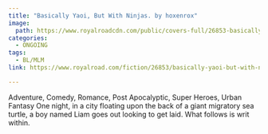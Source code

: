 ```yaml
---
title: "Basically Yaoi, But With Ninjas. by hoxenrox"
image:
  path: https://www.royalroadcdn.com/public/covers-full/26853-basically-yaoi-but-with-ninjas.jpg
categories:
  - ONGOING
tags:
  - BL/MLM
link: https://www.royalroad.com/fiction/26853/basically-yaoi-but-with-ninjas

---
```

Adventure, Comedy, Romance, Post Apocalyptic, Super Heroes, Urban Fantasy
One night, in a city floating upon the back of a giant migratory sea turtle, a boy named Liam goes out looking to get laid. What follows is writ within.

